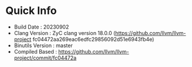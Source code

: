 # Quick Info
* Build Date : 20230902
* Clang Version : ZyC clang version 18.0.0 (https://github.com/llvm/llvm-project fc04472aa269eac6edfc29856092d51e6943fb4e)
* Binutils Version : master
* Compiled Based : https://github.com/llvm/llvm-project/commit/fc04472a

